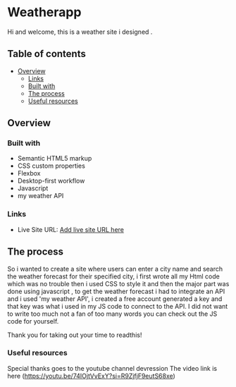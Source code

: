 # Weatherapp
Hi and welcome, this is a weather site i designed .

## Table of contents

- [Overview](#overview)
  - [Links](#links)
  - [Built with](#built-with)
  - [The process](#the-process)
  - [Useful resources](#useful-resources)

## Overview
### Built with

- Semantic HTML5 markup
- CSS custom properties
- Flexbox
- Desktop-first workflow
- Javascript
-  my weather API


### Links
- Live Site URL: [Add live site URL here](https://your-live-site-url.com)
## The process
So i wanted to create a site where users can enter a city name and search the weather forecast for their specified city, i first wrote all my Html code which was no 
trouble then i used CSS to style it and then the major part was done using javascript , to get the weather forecast i had to integrate an API and i used 'my weather API', i created 
a free account generated a key and that key was what i used in my JS code to connect to the API. I did not want to write too much not a fan of too many words you can check out the JS code for yourself.

Thank you for taking out your time to readthis!
### Useful resources 
Special thanks goes to the youtube channel devression 
The video link is here (https://youtu.be/74IOjtVvExY?si=R9ZjfjF9eutS68xe)
